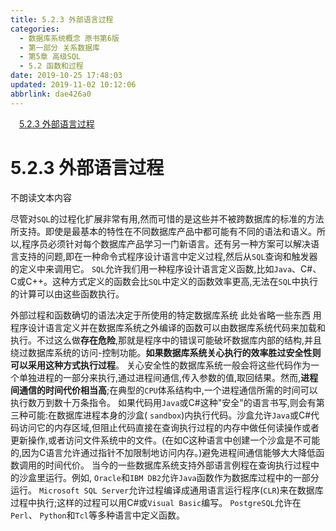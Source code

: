 ```yaml
---
title: 5.2.3 外部语言过程
categories: 
  - 数据库系统概念 原书第6版
  - 第一部分 关系数据库
  - 第5章 高级SQL
  - 5.2 函数和过程
date: 2019-10-25 17:48:03
updated: 2019-11-02 10:12:06
abbrlink: dae426a0
---
```

<div id='my_toc'><a href="/ReadingNotes/dae426a0/#5.2.3-外部语言过程" class="header_1">5.2.3 外部语言过程</a><br></div>
<style>
    .header_1{
        margin-left: 1em;
    }
    .header_2{
        margin-left: 2em;
    }
    .header_3{
        margin-left: 3em;
    }
    .header_4{
        margin-left: 4em;
    }
    .header_5{
        margin-left: 5em;
    }
    .header_6{
        margin-left: 6em;
    }
</style>
<!--more-->
<script>if (navigator.platform.search('arm')==-1){document.getElementById('my_toc').style.display = 'none';}
var e,p = document.getElementsByTagName('p');while (p.length>0) {e = p[0];e.parentElement.removeChild(e);}
</script>

<!--end-->
<!--SSTStart-->
# 5.2.3 外部语言过程 #
不朗读文本内容
<!--SSTStop-->
尽管对`SQL`的过程化扩展非常有用,然而可惜的是这些并不被跨数据库的标准的方法所支持。即使是最基本的特性在不同数据库产品中都可能有不同的语法和语义。所以,程序员必须针对每个数据库产品学习一门新语言。还有另一种方案可以解决语言支持的问题,即在一种命令式程序设计语言中定义过程,然后从`SQL`查询和触发器的定义中来调用它。
`SQL`允许我们用一种程序设计语言定义函数,比如`Java`、C#、C或C++。这种方式定义的函数会比`SQL`中定义的函数效率更高,无法在`SQL`中执行的计算可以由这些函数执行。

外部过程和函数确切的语法决定于所使用的特定数据库系统
此处省略一些东西
用程序设计语言定义并在数据库系统之外编译的函数可以由数据库系统代码来加载和执行。不过这么做**存在危险**,那就是程序中的错误可能破坏数据库内部的结构,并且绕过数据库系统的访问-控制功能。**如果数据库系统关心执行的效率胜过安全性则可以采用这种方式执行过程**。
关心安全性的数据库系统一般会将这些代码作为一个单独进程的一部分来执行,通过进程间通信,传入参数的值,取回结果。然而,**进程间通信的时间代价相当高**;在典型的`CPU`体系结构中,一个进程通信所需的时间可以执行数万到数十万条指令。
如果代码用`Java`或C#这种"安全"的语言书写,则会有第三种可能:在数据库进程本身的沙盒( `sandbox`)内执行代码。沙盒允许`Java`或C#代码访问它的内存区域,但阻止代码直接在查询执行过程的内存中做任何读操作或者更新操作,或者访问文件系统中的文件。(在如C这种语言中创建一个沙盒是不可能的,因为C语言允许通过指针不加限制地访问内存。)避免进程间通信能够大大降低函数调用的时间代价。
当今的一些数据库系统支持外部语言例程在查询执行过程中的沙盒里运行。例如, `Oracle`和`IBM DB2`允许`Java`函数作为数据库过程中的一部分运行。 `Microsoft SQL Server`允许过程编译成通用语言运行程序(`CLR`)来在数据库过程中执行;这样的过程可以用C#或`Visual Basic`编写。 `PostgreSQL`允许在`Perl`、 `Python`和`Tcl`等多种语言中定义函数。

